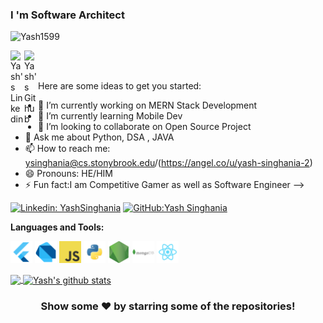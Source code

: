 
###  I 'm Software Architect

<p align="left"> <img src="https://komarev.com/ghpvc/?username=Yash1599&label=Views&color=blue&style=plastic" alt="Yash1599" /> </p>

<a href="https://www.linkedin.com/in/yash-singhania-358aa5160/">
  <img align="left" alt="Yash's Linkedin" width="22px" src="https://cdn.jsdelivr.net/npm/simple-icons@v3/icons/linkedin.svg" />
</a>
<a href="https://github.com/Yash1599">
  <img align="left" alt="Yash's Github" width="22px" src="https://cdn.jsdelivr.net/npm/simple-icons@v3/icons/github.svg" />
</a>


<br/>
<br/>

Here are some ideas to get you started:

- 🔭 I’m currently working on MERN Stack Development 
- 🌱 I’m currently learning Mobile Dev
- 👯 I’m looking to collaborate on Open Source Project
- 💬 Ask me about Python, DSA , JAVA 
- 📫 How to reach me: ysinghania@cs.stonybrook.edu/(https://angel.co/u/yash-singhania-2)
- 😄 Pronouns: HE/HIM
- ⚡ Fun fact:I am Competitive Gamer as well as Software Engineer
-->


[![Linkedin: YashSinghania](https://img.shields.io/badge/-YashSinghania-blue?style=flat-square&logo=Linkedin&logoColor=white&link=https://www.linkedin.com/in/yash-singhania-358aa5160/)](https://www.linkedin.com/in/yash-singhania-358aa5160/)
[![GitHub:Yash Singhania](https://img.shields.io/github/followers/Yash1599?label=follow&style=social)](https://github.com/Yash1599)


**Languages and Tools:**  

<code><img height="35" src="https://raw.githubusercontent.com/github/explore/80688e429a7d4ef2fca1e82350fe8e3517d3494d/topics/flutter/flutter.png"></code>
<code><img height="35" src="https://raw.githubusercontent.com/github/explore/80688e429a7d4ef2fca1e82350fe8e3517d3494d/topics/dart/dart.png"></code>
<code><img height="35" src="https://raw.githubusercontent.com/github/explore/80688e429a7d4ef2fca1e82350fe8e3517d3494d/topics/javascript/javascript.png"></code>
<code><img height="35" src="https://raw.githubusercontent.com/github/explore/80688e429a7d4ef2fca1e82350fe8e3517d3494d/topics/python/python.png"></code> 
<code><img height="35" src="https://raw.githubusercontent.com/github/explore/80688e429a7d4ef2fca1e82350fe8e3517d3494d/topics/nodejs/nodejs.png"></code> 
<code><img height="35" src="https://raw.githubusercontent.com/github/explore/80688e429a7d4ef2fca1e82350fe8e3517d3494d/topics/mongodb/mongodb.png"></code> 
<code><img height="35" src="https://raw.githubusercontent.com/github/explore/80688e429a7d4ef2fca1e82350fe8e3517d3494d/topics/react/react.png" alt="react"></code>

<a href="https://github.com/Yash1599">
  <img align="center" src="https://github-readme-stats.vercel.app/api/top-langs/?username=Yash1599&theme=dark&hide_langs_below=1" />
</a>
<a href="https://github.com/Yash1599">
 <img align="center" src="https://github-readme-stats.vercel.app/api?username=Yash1599&show_icons=true&theme=dark&line_height=27" alt="Yash's github stats"/>
</a>

<div align="center">

### Show some ❤️ by starring some of the repositories!

</div>


